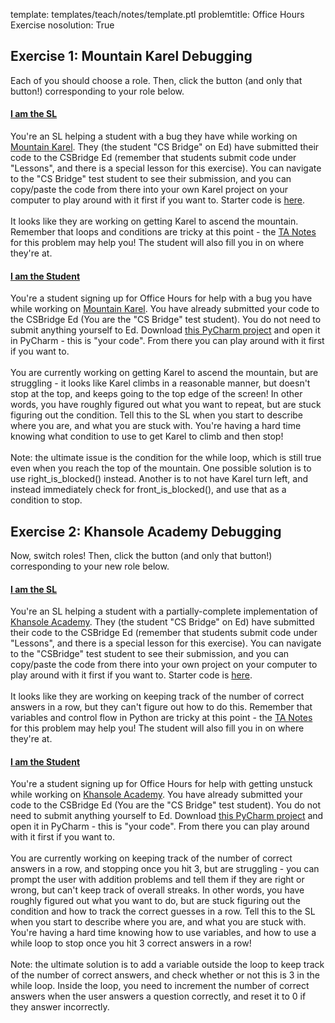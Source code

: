 template: templates/teach/notes/template.ptl
problemtitle: Office Hours Exercise
nosolution: True

## Exercise 1: Mountain Karel Debugging
Each of you should choose a role.  Then, click the button (and only that button!) corresponding to your role below.

<div class="panel-group" id="accordion">
  <div class="panel panel-primary">
    <div class="panel-heading">
      <h4 class="panel-title">
        <a data-toggle="collapse" data-parent="#accordion" href="#collapse3">I am the SL</a>
      </h4>
    </div>
    <div id="collapse3" class="panel-collapse collapse">
      <div class="panel-body">
    You're an SL helping a student with a bug they have while working on <a href="{{pathToRoot}}en/projects/mountain.html">Mountain Karel</a>.  They (the student "CS Bridge" on Ed) have submitted their code to the CSBridge Ed (remember that students submit code under "Lessons", and there is a special lesson for this exercise).  You can navigate to the "CS Bridge" test student to see their submission, and you can copy/paste the code from there into your own Karel project on your computer to play around with it first if you want to. Starter code is <a href="{{pathToRoot}}starter/Day2AM.zip">here</a>.
    <br />
    <br />
    It looks like they are working on getting Karel to ascend the mountain.  Remember that loops and conditions are tricky at this point - the <a href="{{pathToRoot}}teach/notes/mountain.html">TA Notes</a> for this problem may help you!  The student will also fill you in on where they're at.
      </div>
    </div>
  </div>
  <div class="panel panel-primary">
    <div class="panel-heading">
      <h4 class="panel-title">
        <a data-toggle="collapse" data-parent="#accordion" href="#collapse4">I am the Student</a>
      </h4>
    </div>
    <div id="collapse4" class="panel-collapse collapse">
      <div class="panel-body">
    You're a student signing up for Office Hours for help with a bug you have while working on <a href="{{pathToRoot}}en/projects/mountain.html">Mountain Karel</a>.  You have already submitted your code to the CSBridge Ed (You are the "CS Bridge" test student).  You do not need to submit anything yourself to Ed.  Download <a href="{{pathToRoot}}starter/mountain_submission.zip">this PyCharm project</a> and open it in PyCharm - this is "your code". From there you can play around with it first if you want to.
    <br />
    <br />
    You are currently working on getting Karel to ascend the mountain, but are struggling - it looks like Karel climbs in a reasonable manner, but doesn't stop at the top, and keeps going to the top edge of the screen!  In other words, you have roughly figured out what you want to repeat, but are stuck figuring out the condition.  Tell this to the SL when you start to describe where you are, and what you are stuck with.  You're having a hard time knowing what condition to use to get Karel to climb and then stop!
    <br />
    <br />
    Note: the ultimate issue is the condition for the while loop, which is still true even when you reach the top of the mountain.  One possible solution is to use right_is_blocked() instead.  Another is to not have Karel turn left, and instead immediately check for front_is_blocked(), and use that as a condition to stop.
      </div>
    </div>
  </div>
</div>

## Exercise 2: Khansole Academy Debugging
Now, switch roles!  Then, click the button (and only that button!) corresponding to your new role below.

<div class="panel-group" id="accordion">
  <div class="panel panel-primary">
    <div class="panel-heading">
      <h4 class="panel-title">
        <a data-toggle="collapse" data-parent="#accordion" href="#collapse1">I am the SL</a>
      </h4>
    </div>
    <div id="collapse1" class="panel-collapse collapse">
      <div class="panel-body">
    You're an SL helping a student with a partially-complete implementation of <a href="{{pathToRoot}}en/projects/khansole.html">Khansole Academy</a>.  They (the student "CS Bridge" on Ed) have submitted their code to the CSBridge Ed (remember that students submit code under "Lessons", and there is a special lesson for this exercise).  You can navigate to the "CSBridge" test student to see their submission, and you can copy/paste the code from there into your own project on your computer to play around with it first if you want to. Starter code is <a href="{{pathToRoot}}starter/Day3PM.zip">here</a>.
    <br />
    <br />
    It looks like they are working on keeping track of the number of correct answers in a row, but they can't figure out how to do this.  Remember that variables and control flow in Python are tricky at this point - the <a href="{{pathToRoot}}teach/notes/khansole.html">TA Notes</a> for this problem may help you!  The student will also fill you in on where they're at.
      </div>
    </div>
  </div>
  <div class="panel panel-primary">
    <div class="panel-heading">
      <h4 class="panel-title">
        <a data-toggle="collapse" data-parent="#accordion" href="#collapse2">I am the Student</a>
      </h4>
    </div>
    <div id="collapse2" class="panel-collapse collapse">
      <div class="panel-body">
    You're a student signing up for Office Hours for help with getting unstuck while working on <a href="{{pathToRoot}}en/projects/khansole.html">Khansole Academy</a>.  You have already submitted your code to the CSBridge Ed (You are the "CS Bridge" test student).  You do not need to submit anything yourself to Ed.  Download <a href="{{pathToRoot}}starter/khansole_submission.zip">this PyCharm project</a> and open it in PyCharm - this is "your code". From there you can play around with it first if you want to.
    <br />
    <br />
    You are currently working on keeping track of the number of correct answers in a row, and stopping once you hit 3, but are struggling - you can prompt the user with addition problems and tell them if they are right or wrong, but can't keep track of overall streaks.  In other words, you have roughly figured out what you want to do, but are stuck figuring out the condition and how to track the correct guesses in a row.  Tell this to the SL when you start to describe where you are, and what you are stuck with.  You're having a hard time knowing how to use variables, and how to use a while loop to stop once you hit 3 correct answers in a row!
    <br />
    <br />
    Note: the ultimate solution is to add a variable outside the loop to keep track of the number of correct answers, and check whether or not this is 3 in the while loop.  Inside the loop, you need to increment the number of correct answers when the user answers a question correctly, and reset it to 0 if they answer incorrectly.
      </div>
    </div>
  </div>
</div>
